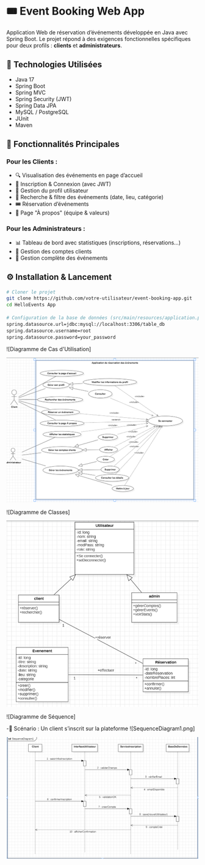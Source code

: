 # 🎟️ Event Booking Web App

Application Web de réservation d’événements développée en Java avec Spring Boot. Le projet répond à des exigences fonctionnelles spécifiques pour deux profils : **clients** et **administrateurs**.



## 🧰 Technologies Utilisées

- Java 17
- Spring Boot
- Spring MVC
- Spring Security (JWT)
- Spring Data JPA
- MySQL / PostgreSQL
- JUnit
- Maven



## 🚀 Fonctionnalités Principales

### Pour les Clients :
- 🔍 Visualisation des événements en page d’accueil
- 📝 Inscription & Connexion (avec JWT)
- 👤 Gestion du profil utilisateur
- 🔎 Recherche & filtre des événements (date, lieu, catégorie)
- 🎟 Réservation d’événements
- 📃 Page "À propos" (équipe & valeurs)

### Pour les Administrateurs :
- 📊 Tableau de bord avec statistiques (inscriptions, réservations…)
- 👥 Gestion des comptes clients
- 📅 Gestion complète des événements



## ⚙️ Installation & Lancement

```bash
# Cloner le projet
git clone https://github.com/votre-utilisateur/event-booking-app.git
cd HelloEvents App

# Configuration de la base de données (src/main/resources/application.properties)
spring.datasource.url=jdbc:mysql://localhost:3306/table_db
spring.datasource.username=root
spring.datasource.password=your_password

```
![Diagramme de Cas d'Utilisation]

![img_1.png](img_1.png)

![Diagramme de Classes]

![img.png](img.png)

![Diagramme de Séquence]

-🎯 Scénario : Un client s’inscrit sur la plateforme
![SequenceDiagram1.png]

![img_2.png](img_2.png)

